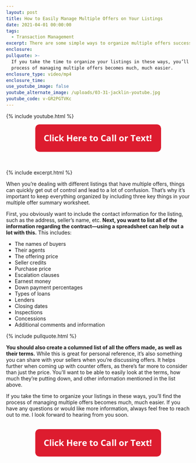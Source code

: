```yaml
---
layout: post
title: How to Easily Manage Multiple Offers on Your Listings
date: 2021-04-01 00:00:00
tags:
  - Transaction Management
excerpt: There are some simple ways to organize multiple offers successfully.
enclosure:
pullquote: >-
  If you take the time to organize your listings in these ways, you’ll find the
  process of managing multiple offers becomes much, much easier.
enclosure_type: video/mp4
enclosure_time:
use_youtube_image: false
youtube_alternate_image: /uploads/03-31-jacklin-youtube.jpg
youtube_code: v-GR2PGTVKc
---
```

{% include youtube.html %}

<center><a href="tel:6306382600"><img width="345" height="75" src="uploads/Button - 345.png" /></a></center>

&nbsp;

{% include excerpt.html %}

When you’re dealing with different listings that have multiple offers, things can quickly get out of control and lead to a lot of confusion. That’s why it’s important to keep everything organized by including three key things in your multiple offer summary worksheet.&nbsp;

First, you obviously want to include the contact information for the listing, such as the address, seller’s name, etc. **Next, you want to list all of the information regarding the contract—using a spreadsheet can help out a lot with this.** This includes:&nbsp;

* The names of buyers
* Their agents
* The offering price
* Seller credits
* Purchase price
* Escalation clauses
* Earnest money
* Down payment percentages
* Types of loans
* Lenders
* Closing dates
* Inspections
* Concessions
* Additional comments and information

{% include pullquote.html %}

**You should also create a columned list of all the offers made, as well as their terms.** While this is great for personal reference, it’s also something you can share with your sellers when you’re discussing offers. It helps further when coming up with counter offers, as there’s far more to consider than just the price. You’ll want to be able to easily look at the terms, how much they’re putting down, and other information mentioned in the list above.

If you take the time to organize your listings in these ways, you’ll find the process of managing multiple offers becomes much, much easier. If you have any questions or would like more information, always feel free to reach out to me. I look forward to hearing from you soon.<br>&nbsp;

<center><a href="tel:6306382600"><img width="345" height="75" src="uploads/Button - 345.png" /></a></center>
